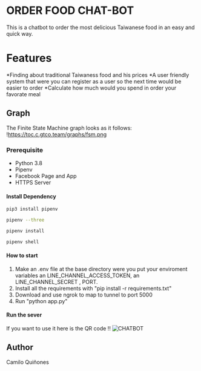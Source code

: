 
# ORDER FOOD CHAT-BOT
This is a chatbot to order the most delicious Taiwanese food in an easy and quick way.

# Features 
*Finding about traditional Taiwaness food and his prices
*A user friendly system that were you can register as a user so the next time would be easier to order
*Calculate how much would you spend in order your favorate meal


## Graph
The Finite State Machine graph looks as it follows:
!https://toc.c.gtco.team/graphs/fsm.png

### Prerequisite
* Python 3.8
* Pipenv
* Facebook Page and App
* HTTPS Server

#### Install Dependency
```sh
pip3 install pipenv

pipenv --three

pipenv install

pipenv shell
```

#### How to start
1. Make an .env file at the base directory were you put your enviroment variables an LINE_CHANNEL_ACCESS_TOKEN, an LINE_CHANNEL_SECRET , PORT.
2. Install all the requirements with "pip install -r requirements.txt"
3. Download and use ngrok to map to tunnel to port 5000
4. Run "python app.py"


#### Run the sever
If you want to use it here is the QR code !!
![CHATBOT](368iripl.png)


## Author

Camilo Quiñones
